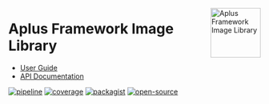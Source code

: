 <a href="https://gitlab.com/aplus-framework/libraries/image"><img src="https://gitlab.com/aplus-framework/libraries/image/-/raw/master/guide/image.png" alt="Aplus Framework Image Library" align="right" width="100"></a>

# Aplus Framework Image Library

- [User Guide](https://docs.aplus-framework.com/guides/libraries/image/index.html)
- [API Documentation](https://docs.aplus-framework.com/packages/image.html)

[![pipeline](https://gitlab.com/aplus-framework/libraries/image/badges/master/pipeline.svg)](https://gitlab.com/aplus-framework/libraries/image/-/pipelines?scope=branches)
[![coverage](https://gitlab.com/aplus-framework/libraries/image/badges/master/coverage.svg?job=test:php)](https://aplus-framework.gitlab.io/libraries/image/coverage/)
[![packagist](https://img.shields.io/packagist/v/aplus/image)](https://packagist.org/packages/aplus/image)
[![open-source](https://img.shields.io/badge/open--source-donate-magenta)](https://www.paypal.com/donate/?hosted_button_id=NGBNW5PY4VSJ4)
